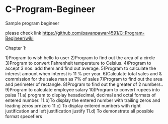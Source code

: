 # C-Program-Begineer
Sample program begineer

please check link
https://github.com/pavanpawar4591/C-Program-Begineer/wiki


Chapter 1:

1)Program to wish hello to user
2)Program to find out the area of a circle
3)Program to convert Fahrenheit temperature to Celsius. 
4)Program to accept 3 nos. add them and find out average.
5)Program to calculate the interest amount when interest is 11 % per year. 
6)Calculate total sales and & commission for the sales man as 7% of sales
7)Program to find out the area and perimeter of rectangle.
8)Program to find out the greater of 2 numbers..
9)Program to calculate employee salary
10)Program to convert rupees into paisa
11.a) program to display hexadecimal, decimal and octal formats of entered number.
11.b)To display the entered number with trailing zeros and leading zeros prnzero
11.c) To display entered numbers with right justification and left justification justify
11.d) To demonstrate all possible format specefiers
   

